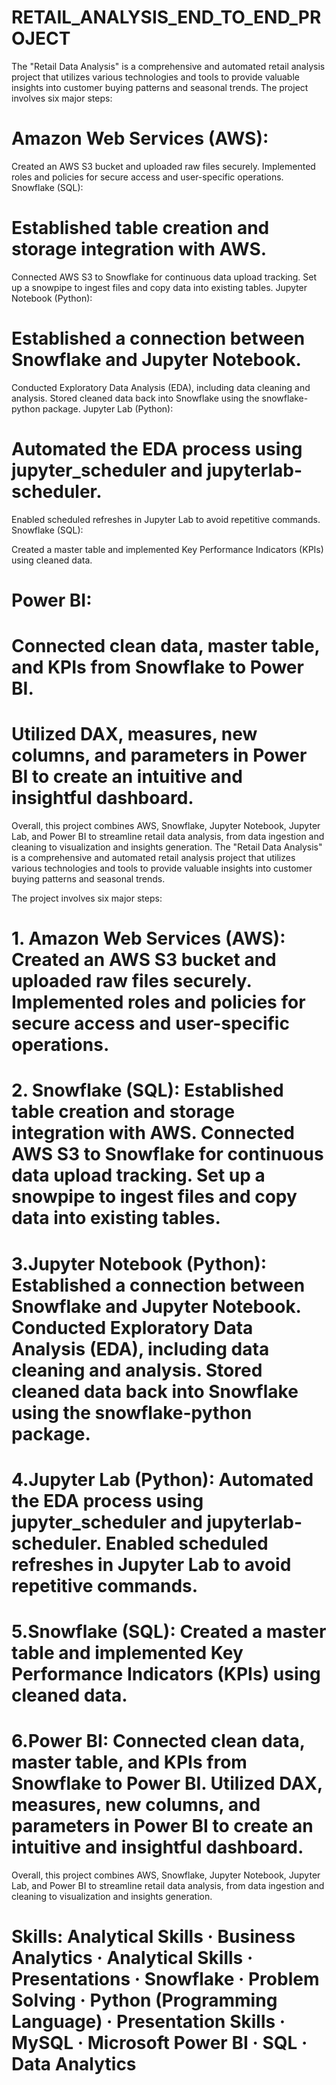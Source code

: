 # RETAIL_ANALYSIS_END_TO_END_PROJECT

The "Retail Data Analysis" is a comprehensive and automated retail analysis project that utilizes various technologies and tools to provide valuable insights into customer buying patterns and seasonal trends. The project involves six major steps:

# Amazon Web Services (AWS):

Created an AWS S3 bucket and uploaded raw files securely.
Implemented roles and policies for secure access and user-specific operations.
Snowflake (SQL):

# Established table creation and storage integration with AWS.
Connected AWS S3 to Snowflake for continuous data upload tracking.
Set up a snowpipe to ingest files and copy data into existing tables.
Jupyter Notebook (Python):

# Established a connection between Snowflake and Jupyter Notebook.
Conducted Exploratory Data Analysis (EDA), including data cleaning and analysis.
Stored cleaned data back into Snowflake using the snowflake-python package.
Jupyter Lab (Python):

# Automated the EDA process using jupyter_scheduler and jupyterlab-scheduler.
Enabled scheduled refreshes in Jupyter Lab to avoid repetitive commands.
Snowflake (SQL):

Created a master table and implemented Key Performance Indicators (KPIs) using cleaned data.
# Power BI:

# Connected clean data, master table, and KPIs from Snowflake to Power BI.
# Utilized DAX, measures, new columns, and parameters in Power BI to create an intuitive and insightful dashboard.

Overall, this project combines AWS, Snowflake, Jupyter Notebook, Jupyter Lab, and Power BI to streamline retail data analysis, from data ingestion and cleaning to visualization and insights generation.
The "Retail Data Analysis" is a comprehensive and automated retail analysis project that utilizes various technologies and tools to provide valuable insights into customer buying patterns and seasonal trends. 

The project involves six major steps: 

# 1. Amazon Web Services (AWS): Created an AWS S3 bucket and uploaded raw files securely. Implemented roles and policies for secure access and user-specific operations. 

# 2. Snowflake (SQL): Established table creation and storage integration with AWS. Connected AWS S3 to Snowflake for continuous data upload tracking. Set up a snowpipe to ingest files and copy data into existing tables. 

# 3.Jupyter Notebook (Python): Established a connection between Snowflake and Jupyter Notebook. Conducted Exploratory Data Analysis (EDA), including data cleaning and analysis. Stored cleaned data back into Snowflake using the snowflake-python package.

# 4.Jupyter Lab (Python): Automated the EDA process using jupyter_scheduler and jupyterlab-scheduler. Enabled scheduled refreshes in Jupyter Lab to avoid repetitive commands.

# 5.Snowflake (SQL): Created a master table and implemented Key Performance Indicators (KPIs) using cleaned data. 

# 6.Power BI: Connected clean data, master table, and KPIs from Snowflake to Power BI. Utilized DAX, measures, new columns, and parameters in Power BI to create an intuitive and insightful dashboard.

Overall, this project combines AWS, Snowflake, Jupyter Notebook, Jupyter Lab, and Power BI to streamline retail data analysis, from data ingestion and cleaning to visualization and insights generation.

# Skills: Analytical Skills · Business Analytics · Analytical Skills · Presentations · Snowflake · Problem Solving · Python (Programming Language) · Presentation Skills · MySQL · Microsoft Power BI · SQL · Data Analytics
